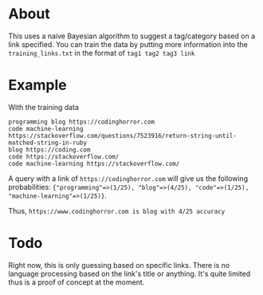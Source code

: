 # About

This uses a naive Bayesian algorithm to suggest a tag/category based on a link specified. You can train the data by putting more information into the `training_links.txt` in the format of `tag1 tag2 tag3 link`

# Example

With the training data
```
programming blog https://codinghorror.com
code machine-learning https://stackoverflow.com/questions/7523916/return-string-until-matched-string-in-ruby
blog https://coding.com
code https://stackoverflow.com/
code machine-learning https://stackoverflow.com/
```

A query with a link of `https://codinghorror.com` will give us the following probabilities:
`{"programming"=>(1/25), "blog"=>(4/25), "code"=>(1/25), "machine-learning"=>(1/25)}`.

Thus, `https://www.codinghorror.com is blog with 4/25 accuracy`

# Todo

Right now, this is only guessing based on specific links. There is no language processing based on the link's title or anything. It's quite limited thus is a proof of concept at the moment.
